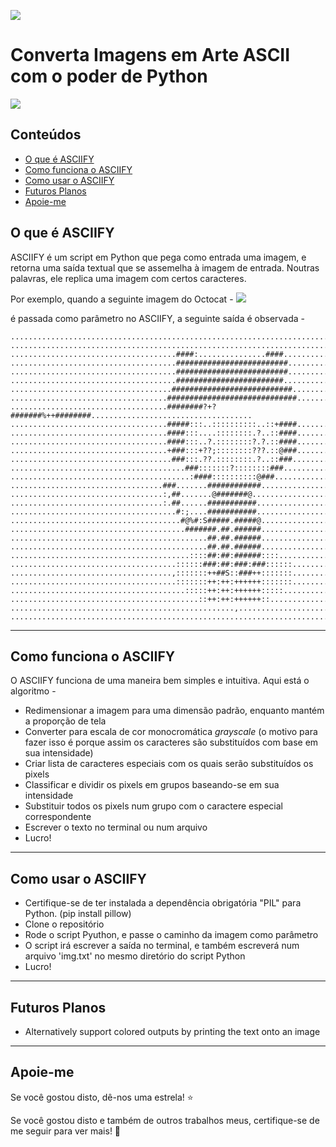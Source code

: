 ![](https://github.com/RameshAditya/asciify/blob/master/github-resources/logo.JPG)
# Converta Imagens em Arte ASCII com o poder de Python


![](https://github.com/RameshAditya/asciify/blob/master/github-resources/sample.gif)

## Conteúdos
- [O que é ASCIIFY](#o-que-é-asciify)
- [Como funciona o ASCIIFY](#como-funciona-o-asciify)
- [Como usar o ASCIIFY](#como-usar-o-asciify)
- [Futuros Planos](#futuros-planos)
- [Apoie-me](#apoie-me)

## O que é ASCIIFY
ASCIIFY é um script em Python que pega como entrada uma imagem, e retorna uma saída textual que se assemelha à imagem de entrada.
Noutras palavras, ele replica uma imagem com certos caracteres.

Por exemplo, quando a seguinte imagem do Octocat - 
![](https://github.com/RameshAditya/asciify/blob/master/octocat.png)

é passada como parâmetro no ASCIIFY, a seguinte saída é observada -

```
....................................................................................................
....................................................................................................
.....................................####:...............####.......................................
.....................................#########################......................................
.....................................#########################......................................
.....................................########################.......................................
....................................###########################.....................................
...................................#############################....................................
...................................########?+?#######%++########....................................
...................................#####:::..::::::::::..::+####....................................
...................................####:::....::::::::.?..::####....................................
...................................####:::..?.::::::::?.?.::####....................................
...................................+###:::+??;::::::::???.::@###....................................
....................................###:::.??.::::::::.?..::###.....................................
.......................................###:::::::?::::::::###.......................................
........................................:####::::::::::@###.........................................
..................................###.......############............................................
..................................:,##.......@#######@..............................................
..................................:.##......###########.............................................
.....................................#:;....###########.............................................
......................................#@%#:S#####.#####@............................................
.......................................#######.##.######............................................
............................................##.##.######............................................
............................................##.##.######............................................
........................................::::##:##:######::::........................................
.....................................::::::###:##:###:###::::::.....................................
....................................,:::::::++##S::###++:::::::.....................................
.....................................:::::::++:++:++++++:::::::.....................................
.......................................:::::++:++:++++++:::::.......................................
..........................................::++:++:++++++::..........................................
..................................................,.................................................
....................................................................................................
```
-------------------------------------------------------------------------------------------------------
## Como funciona o ASCIIFY
O ASCIIFY funciona de uma maneira bem simples e intuitiva.
Aqui está o algoritmo -
- Redimensionar a imagem para uma dimensão padrão, enquanto mantém a proporção de tela
- Converter para escala de cor monocromática _grayscale_ (o motivo para fazer isso é porque assim os caracteres são substituídos com base em sua intensidade)
- Criar lista de caracteres especiais com os quais serão substituídos os pixels
- Classificar e dividir os pixels em grupos baseando-se em sua intensidade
- Substituir todos os pixels num grupo com o caractere especial correspondente
- Escrever o texto no terminal ou num arquivo
- Lucro!

-------------------------------------------------------------------------------------------------------
## Como usar o ASCIIFY
- Certifique-se de ter instalada a dependência obrigatória "PIL" para Python. (pip install pillow)
- Clone o repositório
- Rode o script Pyuthon, e passe o caminho da imagem como parâmetro
- O script irá escrever a saída no terminal, e também escreverá num arquivo 'img.txt' no mesmo diretório do script Python
- Lucro!

-------------------------------------------------------------------------------------------------------
## Futuros Planos
- Alternatively support colored outputs by printing the text onto an image

-------------------------------------------------------------------------------------------------------
## Apoie-me
Se você gostou disto, dê-nos uma estrela! :star:

Se você gostou disto e também de outros trabalhos meus, certifique-se de me seguir para ver mais! :slightly_smiling_face:

